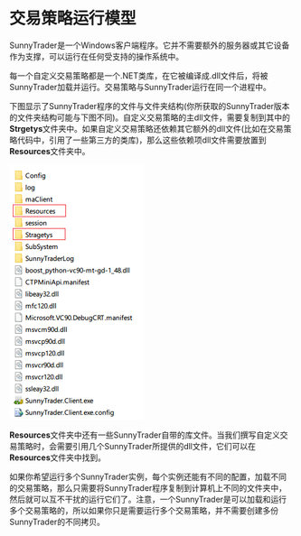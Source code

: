 # 交易策略运行模型

SunnyTrader是一个Windows客户端程序。它并不需要额外的服务器或其它设备作为支撑，可以运行在任何受支持的操作系统中。

每一个自定义交易策略都是一个.NET类库，在它被编译成.dll文件后，将被SunnyTrader加载并运行。交易策略与SunnyTrader运行在同一个进程中。

下图显示了SunnyTrader程序的文件与文件夹结构\(你所获取的SunnyTrader版本的文件夹结构可能与下图不同\)。自定义交易策略的主dll文件，需要复制到其中的**Strgetys**文件夹中。如果自定义交易策略还依赖其它额外的dll文件\(比如在交易策略代码中，引用了一些第三方的类库\)，那么这些依赖项dll文件需要放置到**Resources**文件夹中。

![](/assets/SunnyTraderFolders.png)

**Resources**文件夹中还有一些SunnyTrader自带的库文件。当我们撰写自定义交易策略时，会需要引用几个SunnyTrader所提供的dll文件，它们可以在**Resources**文件夹中找到。

如果你希望运行多个SunnyTrader实例，每个实例还能有不同的配置，加载不同的交易策略，那么只需要将SunnyTrader程序复制到计算机上不同的文件夹中，然后就可以互不干扰的运行它们了。注意，一个SunnyTrader是可以加载和运行多个交易策略的，所以如果你只是需要运行多个交易策略，并不需要创建多份SunnyTrader的不同拷贝。

